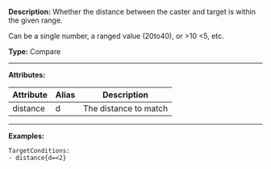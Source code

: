 **Description:** Whether the distance between the caster and target is within the given range.

Can be a single number, a ranged value (20to40), or >10 <5, etc.

**Type:** Compare

---

**Attributes:**

| Attribute | Alias | Description           |
| --------- | ----- | --------------------- |
| distance  |   d   | The distance to match |

---

**Examples:**

```
TargetConditions:
- distance{d=<2}
```